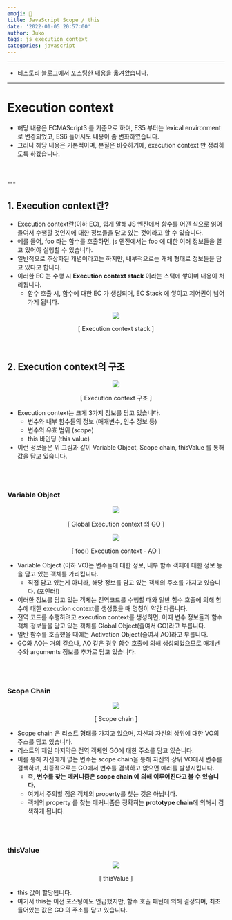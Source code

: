```yaml
---
emoji: 🔮
title: JavaScript Scope / this
date: '2022-01-05 20:57:00'
author: Juko
tags: js execution_context
categories: javascript
---
```


---
 * 티스토리 블로그에서 포스팅한 내용을 옮겨왔습니다.
---


# Execution context
* 해당 내용은 ECMAScript3 를 기준으로 하며, ES5 부터는 lexical environment 로 변경되었고, ES6 들어서도 내용이 좀 변화하였습니다.
* 그러나 해당 내용은 기본적이며, 본질은 비슷하기에, execution context 만 정리하도록 하겠습니다.
<br />
<br />
---
<br />

## 1. Execution context란?
* Execution context란(이하 EC), 쉽게 말해 JS 엔진에서 함수를 어떤 식으로 읽어들여서 수행할 것인지에 대한 정보들을 담고 있는 것이라고 할 수 있습니다.
* 예를 들어, foo 라는 함수를 호출하면, js 엔진에서는 foo 에 대한 여러 정보들을 알고 있어야 실행할 수 있습니다.
* 일반적으로 추상화된 개념이라고는 하지만, 내부적으로는 개체 형태로 정보들을 담고 있다고 합니다.
* 이러한 EC 는 수행 시 **Execution context stack** 이라는 스택에 쌓이며 내용이 처리됩니다.
  * 함수 호출 시, 함수에 대한 EC 가 생성되며, EC Stack 에 쌓이고 제어권이 넘어가게 됩니다.
  
<p style="text-align: center;"><img src="execution_context.png" /></p>
<div style="display: flex; justify-content: center;">[ Execution context stack ]</div>
<br />
<br />

## 2. Execution context의 구조

<p style="text-align: center;"><img src="execution_context_2.png" /></p>
<div style="display: flex; justify-content: center;">[ Execution context 구조 ]</div>

* Execution context는 크게 3가지 정보를 담고 있습니다.
  * 변수와 내부 함수들의 정보 (매개변수, 인수 정보 등)
  * 변수의 유효 범위 (scope)
  * this 바인딩 (this value)
* 이런 정보들은 위 그림과 같이 Variable Object, Scope chain, thisValue 를 통해 값을 담고 있습니다.
<br />
<br />

### Variable Object

<p style="text-align: center;"><img src="execution_context_3.png" /></p>
<div style="display: flex; justify-content: center;">[ Global Execution context 의 GO ]</div>

<p style="text-align: center;"><img src="execution_context_4.png" /></p>
<div style="display: flex; justify-content: center;">[ foo() Execution context - AO ]</div>

* Variable Object (이하 VO)는 변수들에 대한 정보, 내부 함수 객체에 대한 정보 등을 담고 있는 객체를 가리킵니다.
  * 직접 담고 있는게 아니라, 해당 정보를 담고 있는 객체의 주소를 가지고 있습니다. (포인터!)
* 이러한 정보를 담고 있는 객체는 전역코드를 수행할 때와 일반 함수 호출에 의해 함수에 대한 execution context를 생성했을 때 명칭이 약간 다릅니다.
* 전역 코드를 수행하려고 execution context를 생성하면, 이때 변수 정보들과 함수 객체 정보들을 담고 있는 객체를 Global Object(줄여서 GO)라고 부릅니다.
* 일반 함수를 호출했을 때에는 Activation Object(줄여서 AO)라고 부릅니다.
* GO와 AO는 거의 같으나, AO 같은 경우 함수 호출에 의해 생성되었으므로 매개변수와 arguments 정보를 추가로 담고 있습니다.
<br />
<br />

### Scope Chain

<p style="text-align: center;"><img src="execution_context_5.png" /></p>
<div style="display: flex; justify-content: center;">[ Scope chain ]</div>

* Scope chain 은 리스트 형태를 가지고 있으며, 자신과 자신의 상위에 대한 VO의 주소를 담고 있습니다.
* 리스트의 제일 마지막은 전역 객체인 GO에 대한 주소를 담고 있습니다.
* 이를 통해 자신에게 없는 변수는 scope chain을 통해 자신의 상위 VO에서 변수를 검색하며, 최종적으로는 GO에서 변수를 검색하고 없으면 에러를 발생시킵니다.
  * 즉, **변수를 찾는 메커니즘은 scope chain 에 의해 이루어진다고 볼 수 있습니다.**
  * 여기서 주의할 점은 객체의 property를 찾는 것은 아닙니다.
  * 객체의 property 를 찾는 메커니즘은 정확히는 **prototype chain**에 의해서 검색하게 됩니다.
<br />
<br />

### thisValue

<p style="text-align: center;"><img src="execution_context_6.png" /></p>
<div style="display: flex; justify-content: center;">[ thisValue ]</div>

* this 값이 할당됩니다.
* 여기서 this는 이전 포스팅에도 언급했지만, 함수 호출 패턴에 의해 결정되며, 최초 들어있는 값은 GO 의 주소를 담고 있습니다.
<br />
<br />